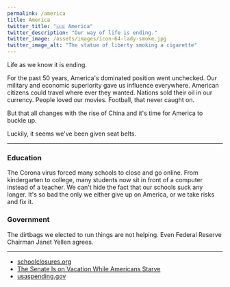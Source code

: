 ```yaml
---
permalink: /america
title: America
twitter_title: "🇺🇸 America"
twitter_description: "Our way of life is ending."
twitter_image: /assets/images/icon-64-lady-smoke.jpg
twitter_image_alt: "The statue of liberty smoking a cigarette"
---
```


Life as we know it is ending.

For the past 50 years, America's dominated position went unchecked. Our military and economic superiority gave us influence everywhere. American citizens could travel where ever they wanted. Nations sold their oil in our currency. People loved our movies. Football, that never caught on. 

But that all changes with the rise of China and it's time for America to buckle up.

Luckily, it seems we've been given seat belts. 

---

### Education

The Corona virus forced many schools to close and go online. From kindergarten to college, many students now sit in front of a computer instead of a teacher. We can't hide the fact that our schools suck any longer. It's so bad the only we either give up on America, or we take risks and fix it.

### Government

The dirtbags we elected to run things are not helping. Even Federal Reserve Chairman Janet Yellen agrees. 

---

- [schoolclosures.org](https://schoolclosures.org/)
- [The Senate Is on Vacation While Americans Starve](https://www.nytimes.com/2020/08/24/opinion/coronavirus-federal-reserve.html)
- [usaspending.gov](https://www.usaspending.gov)



<!-- We became complacent.  -->

